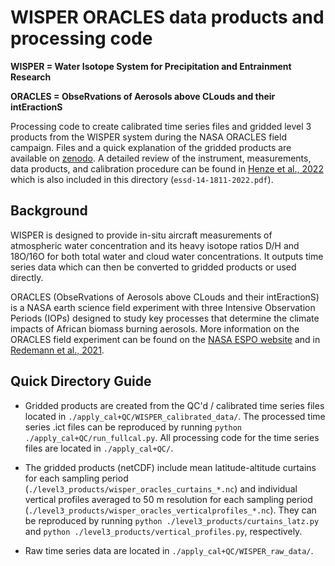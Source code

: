# WISPER ORACLES data products and processing code
**WISPER = Water Isotope System for Precipitation and Entrainment Research**

**ORACLES = ObseRvations of Aerosols above CLouds and their intEractionS**

Processing code to create calibrated time series files and gridded level 3 products from the WISPER 
system during the NASA ORACLES field campaign. Files and a quick explanation of the gridded products are 
available on [zenodo](https://doi.org/10.5281/zenodo.5748368). A detailed review of the 
instrument, measurements, data products, and calibration procedure can be found in 
[Henze et al., 2022](https://doi.org/10.5194/essd-14-1811-2022) which is also included in this 
directory (```essd-14-1811-2022.pdf```).

## Background

WISPER is designed to provide in-situ aircraft 
measurements of atmospheric water concentration and its heavy isotope ratios D/H and 
18O/16O for both total water and cloud water concentrations. It outputs time series 
data which can then be converted to gridded products or used directly.

ORACLES (ObseRvations of Aerosols above CLouds and their intEractionS) is a NASA earth 
science field experiment with three Intensive Observation Periods (IOPs) designed to study 
key processes that determine the climate impacts of African biomass burning aerosols. 
More information on the ORACLES field experiment can be found on the 
[NASA ESPO website](https://espo.nasa.gov/oracles/content/ORACLES) and in 
[Redemann et al., 2021](https://doi.org/10.5194/acp-21-1507-2021).

## Quick Directory Guide

* Gridded products are created from the QC'd / calibrated time series files located in 
```./apply_cal+QC/WISPER_calibrated_data/```. The processed time series .ict files can be reproduced 
by running ```python ./apply_cal+QC/run_fullcal.py```. All processing code for the time series files 
are located in ```./apply_cal+QC/```.

* The gridded products (netCDF) include mean latitude-altitude curtains for each sampling period 
(```./level3_products/wisper_oracles_curtains_*.nc```) and individual vertical profiles 
averaged to 50 m resolution for each sampling period (```./level3_products/wisper_oracles_verticalprofiles_*.nc```). 
They can be reproduced by running ```python ./level3_products/curtains_latz.py``` and 
```python ./level3_products/vertical_profiles.py```, respectively.

* Raw time series data are located in ```./apply_cal+QC/WISPER_raw_data/```.
